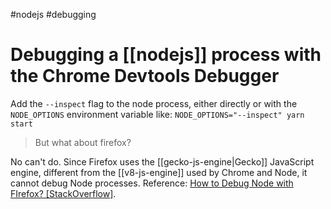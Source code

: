 #nodejs #debugging

# Debugging a [[nodejs]] process with the Chrome Devtools Debugger

Add the `--inspect` flag to the node process, either directly or with the `NODE_OPTIONS` environment variable like:
`NODE_OPTIONS="--inspect" yarn start`

> But what about firefox?

No can't do. Since Firefox uses the [[gecko-js-engine|Gecko]] JavaScript engine, different from the [[v8-js-engine]] used by Chrome and Node, it cannot debug Node processes. Reference: [How to Debug Node with FIrefox? [StackOverflow]](https://stackoverflow.com/a/56759070).
